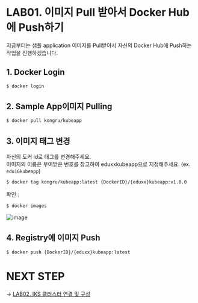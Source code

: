 # LAB01. 이미지 Pull 받아서 Docker Hub에 Push하기
지금부터는 샘플 application 이미지를 Pull받아서 자신의 Docker Hub에 Push하는 작업을 진행하겠습니다.  

## 1. Docker Login

~~~sh
$ docker login
~~~

## 2. Sample App이미지 Pulling
~~~sh
$ docker pull kongru/kubeapp
~~~

## 3. 이미지 태그 변경
자신의 도커 id로 태그를 변경해주세요.  
이미지의 이름은 부여받은 번호를 참고하여 eduxxkubeapp으로 지정해주세요. (ex. `edu16kubeapp`)  
~~~sh
$ docker tag kongru/kubeapp:latest {DockerID}/{eduxx}kubeapp:v1.0.0
~~~

확인 :  
~~~sh
$ docker images
~~~
![image](https://user-images.githubusercontent.com/15958325/94228843-e72da080-ff38-11ea-9b4c-86e30cd51b0d.png)  




## 4. Registry에 이미지 Push
~~~sh
$ docker push {DockerID}/{eduxx}kubeapp:latest
~~~

# NEXT STEP
-> [LAB02. IKS 클러스터 연결 및 구성](https://github.com/GRuuuuu/Container-Platform-Hands-on-Lab/blob/master/LAB02-connect-cluster.md)